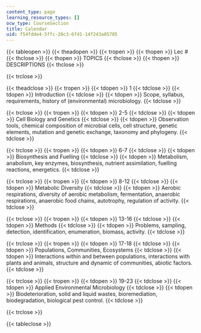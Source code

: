 ```yaml
---
content_type: page
learning_resource_types: []
ocw_type: CourseSection
title: Calendar
uid: f54fdde4-5ffc-20c3-6f41-14f243a05785
---
```


{{< tableopen >}}
{{< theadopen >}}
{{< tropen >}}
{{< thopen >}}
Lec #
{{< thclose >}}
{{< thopen >}}
TOPICS
{{< thclose >}}
{{< thopen >}}
DESCRIPTIONS
{{< thclose >}}

{{< trclose >}}

{{< theadclose >}}
{{< tropen >}}
{{< tdopen >}}
1
{{< tdclose >}}
{{< tdopen >}}
Introduction
{{< tdclose >}}
{{< tdopen >}}
Scope, syllabus, requirements, history of (environmental) microbiology.
{{< tdclose >}}

{{< trclose >}}
{{< tropen >}}
{{< tdopen >}}
2-5
{{< tdclose >}}
{{< tdopen >}}
Cell Biology and Genetics
{{< tdclose >}}
{{< tdopen >}}
Observation tools, chemical composition of microbial cells, cell structure, genetic elements, mutation and genetic exchange, taxonomy and phylogeny.
{{< tdclose >}}

{{< trclose >}}
{{< tropen >}}
{{< tdopen >}}
6-7
{{< tdclose >}}
{{< tdopen >}}
Biosynthesis and Fuelling
{{< tdclose >}}
{{< tdopen >}}
Metabolism, anabolism, key enzymes, biosynthesis, nutrient assimilation, fuelling reactions, energetics.
{{< tdclose >}}

{{< trclose >}}
{{< tropen >}}
{{< tdopen >}}
8-12
{{< tdclose >}}
{{< tdopen >}}
Metabolic Diversity
{{< tdclose >}}
{{< tdopen >}}
Aerobic respirations, diversity of aerobic metabolism, fermentation, anaerobic respirations, anaerobic food chains, autotrophy, regulation of activity.
{{< tdclose >}}

{{< trclose >}}
{{< tropen >}}
{{< tdopen >}}
13-16
{{< tdclose >}}
{{< tdopen >}}
Methods
{{< tdclose >}}
{{< tdopen >}}
Problems, sampling, detection, identification, enumeration, biomass, activity.
{{< tdclose >}}

{{< trclose >}}
{{< tropen >}}
{{< tdopen >}}
17-18
{{< tdclose >}}
{{< tdopen >}}
Populations, Communities, Ecosystems
{{< tdclose >}}
{{< tdopen >}}
Interactions within and between populations, interactions with plants and animals, structure and dynamic of communities, abiotic factors.
{{< tdclose >}}

{{< trclose >}}
{{< tropen >}}
{{< tdopen >}}
19-23
{{< tdclose >}}
{{< tdopen >}}
Applied Environmental Microbiology
{{< tdclose >}}
{{< tdopen >}}
Biodeterioration, solid and liquid wastes, bioremediation, biodegradation, biological pest control.
{{< tdclose >}}

{{< trclose >}}

{{< tableclose >}}
